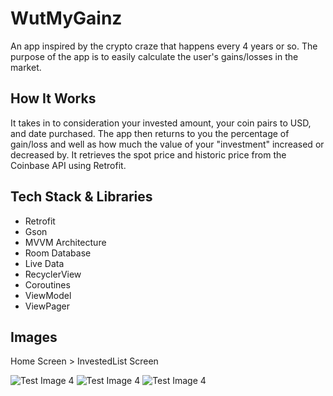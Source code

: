 # WutMyGainz
An app inspired by the crypto craze that happens every 4 years or so. The purpose of the app is to easily calculate the user's gains/losses in the market.

## How It Works
It takes in to consideration your invested amount, your coin pairs to USD, and date purchased. The app then returns to you the percentage of gain/loss and well as how much the value of your "investment" increased or decreased by. It retrieves the spot price and historic price from the Coinbase API using Retrofit.

## Tech Stack & Libraries
- Retrofit
- Gson
- MVVM Architecture
- Room Database
- Live Data
- RecyclerView
- Coroutines
- ViewModel
- ViewPager

## Images
Home Screen > InvestedList Screen

![Test Image 4](https://imgur.com/cAyRKd3.png)
![Test Image 4](https://imgur.com/FXeaj7o.png)
![Test Image 4](https://imgur.com/yBsKEHb.png)